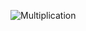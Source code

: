 ![Multiplication](https://user-images.githubusercontent.com/70203719/144439162-93a9ce68-f635-4829-a82a-8ebdd97aa1c5.png)

